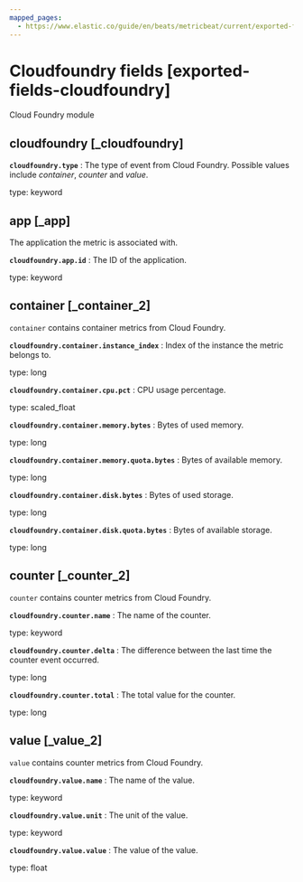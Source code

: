 ```yaml
---
mapped_pages:
  - https://www.elastic.co/guide/en/beats/metricbeat/current/exported-fields-cloudfoundry.html
---
```


# Cloudfoundry fields [exported-fields-cloudfoundry]

Cloud Foundry module


## cloudfoundry [_cloudfoundry]

**`cloudfoundry.type`**
:   The type of event from Cloud Foundry. Possible values include *container*, *counter* and *value*.

type: keyword



## app [_app]

The application the metric is associated with.

**`cloudfoundry.app.id`**
:   The ID of the application.

type: keyword



## container [_container_2]

`container` contains container metrics from Cloud Foundry.

**`cloudfoundry.container.instance_index`**
:   Index of the instance the metric belongs to.

type: long


**`cloudfoundry.container.cpu.pct`**
:   CPU usage percentage.

type: scaled_float


**`cloudfoundry.container.memory.bytes`**
:   Bytes of used memory.

type: long


**`cloudfoundry.container.memory.quota.bytes`**
:   Bytes of available memory.

type: long


**`cloudfoundry.container.disk.bytes`**
:   Bytes of used storage.

type: long


**`cloudfoundry.container.disk.quota.bytes`**
:   Bytes of available storage.

type: long



## counter [_counter_2]

`counter` contains counter metrics from Cloud Foundry.

**`cloudfoundry.counter.name`**
:   The name of the counter.

type: keyword


**`cloudfoundry.counter.delta`**
:   The difference between the last time the counter event occurred.

type: long


**`cloudfoundry.counter.total`**
:   The total value for the counter.

type: long



## value [_value_2]

`value` contains counter metrics from Cloud Foundry.

**`cloudfoundry.value.name`**
:   The name of the value.

type: keyword


**`cloudfoundry.value.unit`**
:   The unit of the value.

type: keyword


**`cloudfoundry.value.value`**
:   The value of the value.

type: float


